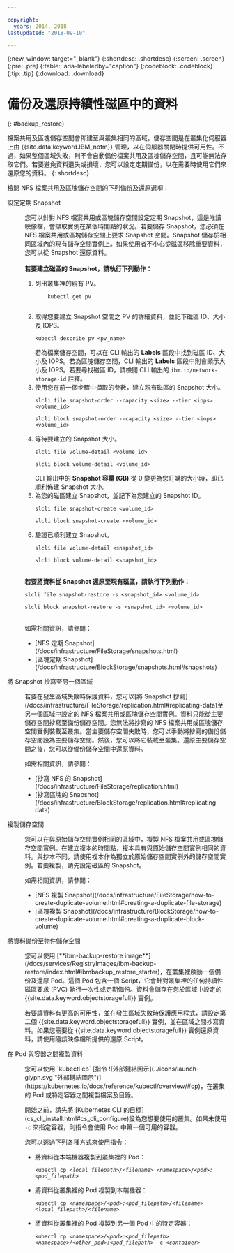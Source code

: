 ```yaml
---

copyright:
  years: 2014, 2018
lastupdated: "2018-09-10"

---
```


{:new_window: target="_blank"}
{:shortdesc: .shortdesc}
{:screen: .screen}
{:pre: .pre}
{:table: .aria-labeledby="caption"}
{:codeblock: .codeblock}
{:tip: .tip}
{:download: .download}


# 備份及還原持續性磁區中的資料
{: #backup_restore}

檔案共用及區塊儲存空間會佈建至與叢集相同的區域。儲存空間是在叢集化伺服器上由 {{site.data.keyword.IBM_notm}} 管理，以在伺服器關閉時提供可用性。不過，如果整個區域失敗，則不會自動備份檔案共用及區塊儲存空間，且可能無法存取它們。若要避免資料遺失或損壞，您可以設定定期備份，以在需要時使用它們來還原您的資料。
{: shortdesc}

檢閱 NFS 檔案共用及區塊儲存空間的下列備份及還原選項：

<dl>
  <dt>設定定期 Snapshot</dt>
  <dd><p>您可以針對 NFS 檔案共用或區塊儲存空間設定定期 Snapshot，這是唯讀映像檔，會擷取實例在某個時間點的狀況。若要儲存 Snapshot，您必須在 NFS 檔案共用或區塊儲存空間上要求 Snapshot 空間。Snapshot 儲存於相同區域內的現有儲存空間實例上。如果使用者不小心從磁區移除重要資料，您可以從 Snapshot 還原資料。</br></br> <strong>若要建立磁區的 Snapshot，請執行下列動作：</strong><ol><li>列出叢集裡的現有 PV。<pre class="pre"><code>    kubectl get pv
    </code></pre></li><li>取得您要建立 Snapshot 空間之 PV 的詳細資料，並記下磁區 ID、大小及 IOPS。<pre class="pre"><code>kubectl describe pv &lt;pv_name&gt;</code></pre> 若為檔案儲存空間，可以在 CLI 輸出的 <strong>Labels</strong> 區段中找到磁區 ID、大小及 IOPS。若為區塊儲存空間，CLI 輸出的 <strong>Labels</strong> 區段中則會顯示大小及 IOPS。若要尋找磁區 ID，請檢閱 CLI 輸出的 <code>ibm.io/network-storage-id</code> 註釋。</li><li>使用您在前一個步驟中擷取的參數，建立現有磁區的 Snapshot 大小。<pre class="pre"><code>slcli file snapshot-order --capacity &lt;size&gt; --tier &lt;iops&gt; &lt;volume_id&gt;</code></pre><pre class="pre"><code>slcli block snapshot-order --capacity &lt;size&gt; --tier &lt;iops&gt; &lt;volume_id&gt;</code></pre></li><li>等待要建立的 Snapshot 大小。<pre class="pre"><code>slcli file volume-detail &lt;volume_id&gt;</code></pre><pre class="pre"><code>slcli block volume-detail &lt;volume_id&gt;</code></pre>CLI 輸出中的 <strong>Snapshot 容量 (GB)</strong> 從 0 變更為您訂購的大小時，即已順利佈建 Snapshot 大小。</li><li>為您的磁區建立 Snapshot，並記下為您建立的 Snapshot ID。<pre class="pre"><code>slcli file snapshot-create &lt;volume_id&gt;</code></pre><pre class="pre"><code>slcli block snapshot-create &lt;volume_id&gt;</code></pre></li><li>驗證已順利建立 Snapshot。<pre class="pre"><code>slcli file volume-detail &lt;snapshot_id&gt;</code></pre><pre class="pre"><code>slcli block volume-detail &lt;snapshot_id&gt;</code></pre></li></ol></br><strong>若要將資料從 Snapshot 還原至現有磁區，請執行下列動作：</strong><pre class="pre"><code>slcli file snapshot-restore -s &lt;snapshot_id&gt; &lt;volume_id&gt;</code></pre><pre class="pre"><code>slcli block snapshot-restore -s &lt;snapshot_id&gt; &lt;volume_id&gt;</code></pre></br>如需相關資訊，請參閱：<ul><li>[NFS 定期 Snapshot](/docs/infrastructure/FileStorage/snapshots.html)</li><li>[區塊定期 Snapshot](/docs/infrastructure/BlockStorage/snapshots.html#snapshots)</li></ul></p></dd>
  <dt>將 Snapshot 抄寫至另一個區域</dt>
 <dd><p>若要在發生區域失敗時保護資料，您可以[將 Snapshot 抄寫](/docs/infrastructure/FileStorage/replication.html#replicating-data)至另一個區域中設定的 NFS 檔案共用或區塊儲存空間實例。資料只能從主要儲存空間抄寫至備份儲存空間。您無法將抄寫的 NFS 檔案共用或區塊儲存空間實例裝載至叢集。當主要儲存空間失敗時，您可以手動將抄寫的備份儲存空間設為主要儲存空間。然後，您可以將它裝載至叢集。還原主要儲存空間之後，您可以從備份儲存空間中還原資料。</p>
 <p>如需相關資訊，請參閱：<ul><li>[抄寫 NFS 的 Snapshot](/docs/infrastructure/FileStorage/replication.html)</li><li>[抄寫區塊的 Snapshot](/docs/infrastructure/BlockStorage/replication.html#replicating-data)</li></ul></p></dd>
 <dt>複製儲存空間</dt>
 <dd><p>您可以在與原始儲存空間實例相同的區域中，複製 NFS 檔案共用或區塊儲存空間實例。在建立複本的時間點，複本具有與原始儲存空間實例相同的資料。與抄本不同，請使用複本作為獨立於原始儲存空間實例外的儲存空間實例。若要複製，請先設定磁區的 Snapshot。</p>
 <p>如需相關資訊，請參閱：<ul><li>[NFS 複製 Snapshot](/docs/infrastructure/FileStorage/how-to-create-duplicate-volume.html#creating-a-duplicate-file-storage)</li><li>[區塊複製 Snapshot](/docs/infrastructure/BlockStorage/how-to-create-duplicate-volume.html#creating-a-duplicate-block-volume)</li></ul></p></dd>
  <dt>將資料備份至物件儲存空間</dt>
  <dd><p>您可以使用 [**ibm-backup-restore image**](/docs/services/RegistryImages/ibm-backup-restore/index.html#ibmbackup_restore_starter)，在叢集裡啟動一個備份及還原 Pod。這個 Pod 包含一個 Script，它會針對叢集裡的任何持續性磁區要求 (PVC) 執行一次性或定期備份。資料會儲存在您於區域中設定的 {{site.data.keyword.objectstoragefull}} 實例。</p>
  <p>若要讓資料有更高的可用性，並在發生區域失敗時保護應用程式，請設定第二個 {{site.data.keyword.objectstoragefull}} 實例，並在區域之間抄寫資料。如果您需要從 {{site.data.keyword.objectstoragefull}} 實例還原資料，請使用隨該映像檔所提供的還原 Script。</p></dd>
<dt>在 Pod 與容器之間複製資料</dt>
<dd><p>您可以使用 `kubectl cp` [指令 ![外部鏈結圖示](../icons/launch-glyph.svg "外部鏈結圖示")](https://kubernetes.io/docs/reference/kubectl/overview/#cp)，在叢集的 Pod 或特定容器之間複製檔案及目錄。</p>
<p>開始之前，請先將 [Kubernetes CLI 的目標](cs_cli_install.html#cs_cli_configure)設為您想要使用的叢集。如果未使用 <code>-c</code> 來指定容器，則指令會使用 Pod 中第一個可用的容器。</p>
<p>您可以透過下列各種方式來使用指令：</p>
<ul>
<li>將資料從本端機器複製到叢集裡的 Pod：<pre class="pre"><code>kubectl cp <var>&lt;local_filepath&gt;/&lt;filename&gt;</var> <var>&lt;namespace&gt;/&lt;pod&gt;:&lt;pod_filepath&gt;</var></code></pre></li>
<li>將資料從叢集裡的 Pod 複製到本端機器：<pre class="pre"><code>kubectl cp <var>&lt;namespace&gt;/&lt;pod&gt;:&lt;pod_filepath&gt;/&lt;filename&gt;</var> <var>&lt;local_filepath&gt;/&lt;filename&gt;</var></code></pre></li>
<li>將資料從叢集裡的 Pod 複製到另一個 Pod 中的特定容器：<pre class="pre"><code>kubectl cp <var>&lt;namespace&gt;/&lt;pod&gt;:&lt;pod_filepath&gt;</var> <var>&lt;namespace&gt;/&lt;other_pod&gt;:&lt;pod_filepath&gt;</var> -c <var>&lt;container></var></code></pre></li>
</ul></dd>
  </dl>
